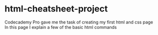 # html-cheatsheet-project
Codecademy Pro gave me the task of creating my first html and css page
<br>
In this page I explain a few of the basic html commands
